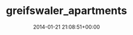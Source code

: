 ---
title:		"greifswaler_apartments"
type:		"photos"
mediatype:		"upload"
description:		"TBC"
date:		"2014-01-21 21:08:51+00:00"
album:		"city"
filename:		"greifswaler-apartments.md"
series:		""
cl_public_id:		"city/greifswaler_apartments"
cl_version:		1497000303
format:		"tiff"
bytes:		4736832
width:		2560
height:		1440
colours:
- "#ABC0DE"
- "#5A6367"
- "#3F4548"
- "#A2BADC"
- "#383B41"
- "#494741"
- "#25313B"
- "#28323F"
- "#4E6476"
- "#5F6562"
- "#4B6078"
- "#C8D9E2"
exposure_mode:		"Manual"
program:		"Manual"
aperture:		"5.0"
focal_length:		"116.0 mm"
iso:		"50"
shutter_speed:		"30"
metering:		"Multi-segment"
flash:		"Off, Did not fire"
white_balance:		"Custom"
colour_temp:		"2050"
has_crop:		"true"
orientation:		"Horizontal (normal)"
camera_model:		"NIKON D800"
lens_info:		"70-200mm f/2.8"
artist:		"No artist info"
x_resolution:		"300"
y_resolution:		"300"
---